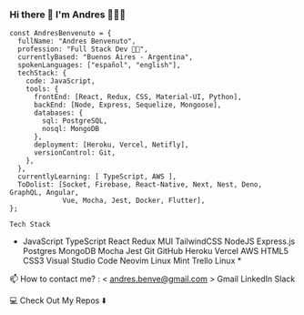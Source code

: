 ### Hi there 👋 I'm Andres 🧑‍💻🚀

    const AndresBenvenuto = {
      fullName: "Andres Benvenuto",
      profession: "Full Stack Dev 🧑‍💻", 
      currentlyBased: "Buenos Aires - Argentina",
      spokenLanguages: ["español", "english"],
      techStack: {
        code: JavaScript,
        tools: {
          frontEnd: [React, Redux, CSS, Material-UI, Python],
          backEnd: [Node, Express, Sequelize, Mongoose],
          databases: {
            sql: PostgreSQL,
            nosql: MongoDB
          },
          deployment: [Heroku, Vercel, Netifly],
          versionControl: Git,
        },
      },
      currentlyLearning: [ TypeScript, AWS ],
      ToDolist: [Socket, Firebase, React-Native, Next, Nest, Deno, GraphQL, Angular, 
                 Vue, Mocha, Jest, Docker, Flutter],
    };
    
    Tech Stack
* JavaScript TypeScript React Redux MUI TailwindCSS NodeJS Express.js Postgres MongoDB Mocha Jest Git GitHub Heroku Vercel AWS HTML5 CSS3 Visual Studio Code Neovim Linux Mint Trello Linux *


📫 How to contact me? : < andres.benve@gmail.com >
Gmail LinkedIn Slack

💻 Check Out My Repos ⬇️

